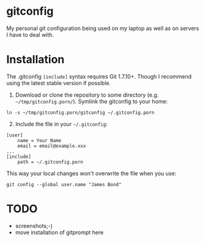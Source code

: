 # gitconfig

My personal git configuration being used on my laptop as well as on servers I
have to deal with.

# Installation

The .gitconfig `[include]` syntax requires Git 1.7.10+. Though I recommend using the latest stable version if possible.

1. Download or clone the repository to some directory (e.g. `~/tmp/gitconfig.porn/`).
Symlink the gitconfig to your home:
```
ln -s ~/tmp/gitconfig.porn/gitconfig ~/.gitconfig.porn
```

2. Include the file in your `~/.gitconfig`:
```
[user]
	name = Your Name
	email = email@example.xxx
...
[include]
	path = ~/.gitconfig.porn
```
This way your local changes won't overwrite the file when you use:
```
git config --global user.name "James Bond"
```

# TODO
- screenshots;-)
- move installation of gitprompt here
